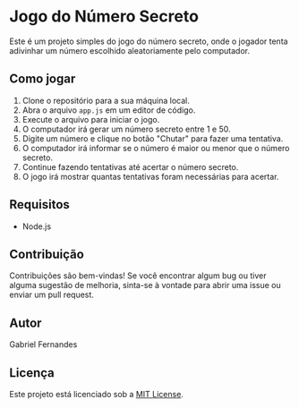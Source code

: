# Jogo do Número Secreto

Este é um projeto simples do jogo do número secreto, onde o jogador tenta adivinhar um número escolhido aleatoriamente pelo computador.

## Como jogar

1. Clone o repositório para a sua máquina local.
2. Abra o arquivo `app.js` em um editor de código.
3. Execute o arquivo para iniciar o jogo.
4. O computador irá gerar um número secreto entre 1 e 50.
5. Digite um número e clique no botão "Chutar" para fazer uma tentativa.
6. O computador irá informar se o número é maior ou menor que o número secreto.
7. Continue fazendo tentativas até acertar o número secreto.
8. O jogo irá mostrar quantas tentativas foram necessárias para acertar.

## Requisitos

- Node.js

## Contribuição

Contribuições são bem-vindas! Se você encontrar algum bug ou tiver alguma sugestão de melhoria, sinta-se à vontade para abrir uma issue ou enviar um pull request.

## Autor

Gabriel Fernandes

## Licença

Este projeto está licenciado sob a [MIT License](https://opensource.org/licenses/MIT).
